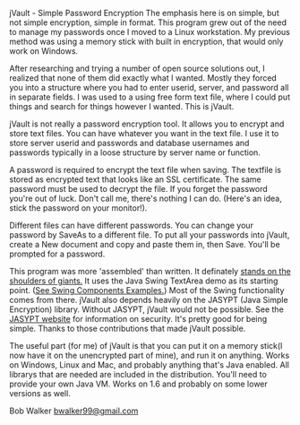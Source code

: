 jVault - Simple Password Encryption
The emphasis here is on simple, but not simple encryption, simple in format. This program grew out of the need to manage my passwords once I moved to a Linux workstation. My previous method was using a memory stick with built in encryption, that would only work on Windows. 

After researching and trying a number of open source solutions out, I realized that none of them did exactly what I wanted. Mostly they forced you into a structure where you had to enter userid, server, and password all in separate fields. I was used to a using free form text file, where I could put things and search for things however I wanted. This is jVault.</p>

jVault is not really a password encryption tool. It allows you to encrypt and store text files. You can have whatever you want in the text file. I use it to store server userid and passwords and database usernames and passwords typically in a loose structure by server name or function.

A password is required to encrypt the text file when saving. The textfile is stored as encrypted text that looks like an SSL certificate. The same password must be used to decrypt the file. If you forget the password you're out of luck. Don't call me, there's nothing I can do. (Here's an idea, stick the password on your monitor!). 

Different files can have different passwords. You can change your password by SaveAs to a different file. To put all your passwords into jVault, create a New document and copy and paste them in, then Save. You'll be prompted for a password.

This program was more 'assembled' than written. It definately <a href="http://en.wikipedia.org/wiki/Standing_on_the_shoulders_of_giants">stands on the shoulders of giants.</a> It uses the Java Swing TextArea demo as its starting point. (<a href="http://java.sun.com/docs/books/tutorial/uiswing/examples/components/index.html">See Swing Components Examples.</a>) Most of the Swing functionality comes from there. jVault also depends heavily on the JASYPT (Java Simple Encryption) library. Without JASYPT, jVault would not be possible. See the <a href="http://www.jasypt.org/">JASYPT website</a> for information on security. It's pretty good for being simple. Thanks to those contributions that made jVault possible.

The useful part (for me) of jVault is that you can put it on a memory stick(I now have it on the unencrypted part of mine), and run it on anything. Works on Windows, Linux and Mac, and probably anything that's Java enabled. All librarys that are needed are included in the distribution. You'll need to provide your own Java VM. Works on 1.6 and probably on some lower versions as well.

Bob Walker
bwalker99@gmail.com

